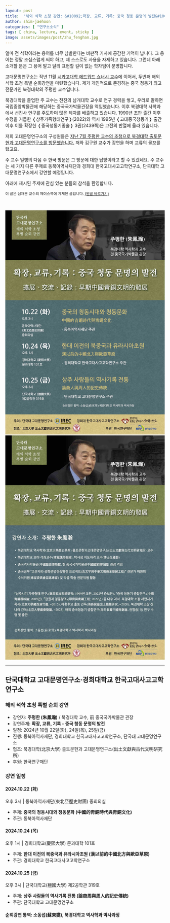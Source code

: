 ```yaml
---
layout: post
title:  "해외 석학 초청 강연: &#10092;확장, 교류, 기록: 중국 청동 문명의 발전&#10093; (북경대 주펑한 교수)"
author: shim-jaehoon
categories: [ "연구소소식" ] 
tags: [ china, lecture, event, sticky ] 
image: assets/images/post/zhu_fenghan.jpg
---
```


얼마 전 석학이라는 용어를 너무 남발한다는 비판적 기사에 공감한 기억이 납니다. 그 용어는 정말 조심스럽게 써야 하고, 제 스스로도 사용을 자제하고 있습니다. 그런데 아래 소개할 분은 그 용어 말고 달리 표현할 길이 없는 학자임이 분명합니다.

고대문명연구소는 작년 11월 [시카고대학 에드워드 쇼너시 교수](/lecture-shaughnessy-2023/)에 이어서, 두번째 해외 석학 초청 특별 순회강연을 마련했습니다. 제가 개인적으로 존경하는 중국 청동기 최고 전문가인 북경대학의 주펑한 교수입니다.

북경대학을 졸업한 주 교수는 천진의 남개대학 교수로 연구 경력을 쌓고, 우리로 말하면 국립중앙박물관에 해당하는 중국국가박물관장을 역임했습니다. 이후 북경대학 사학과에서 선진사 연구를 주도하며 많은 제자를 배출하고 있습니다. 1990년 초판 출간 이후 수정을 거듭한 &#10092;상주가족형태연구&#10093;(2022)와 역시 1995년 &#10092;고대중국청동기&#10093; 출간 이후 이를 확장한 &#10092;중국청동기종술&#10093; 3권(2439쪽)은 고전의 반열에 올라 있습니다.

저희 고대문명연구소의 구성원들은 [지난 7월 주펑한 교수의 초청으로 북경대학 출토문헌과 고대문명연구소를 방문했습니다.](/academic-exchange-peking-university/) 저와 김구원 교수가 강연을 하며 교류의 물꼬를 텄고요.

주 교수 일행의 다음 주 한국 방문은 그 방문에 대한 답방이라고 할 수 있겠네요. 주 교수는 세 가지 다른 주제로 동북아역사재단과 경희대 한국고대사고고학연구소, 단국대학 고대문명연구소에서 강연할 예정입니다.

아래에 제시된 주제에 관심 있는 분들의 참석을 환영합니다.

<span class="text-muted"><small>
이 글은 심재훈 교수의 페이스북에 게재된 글입니다. <a href="https://www.facebook.com/jaehoon.shim.399/posts/pfbid0esmb69p8FJEV3go5e4fmLtjiexdbgKdjFiuxzpZfC5JoyzZG5NXTkapDjsxDDLozl?rdid=1gR4hxn8eVqXaue4" target="_blank">(원글 바로가기)</a>
</small></span>

<br>

![](/assets/images/post/IREC_2024_lecture_Zhu_Fenghan_01.jpg)
<br>
![](/assets/images/post/IREC_2024_lecture_Zhu_Fenghan_02.jpg)

----

## 단국대학교 고대문명연구소·경희대학교 한국고대사고고학연구소
### 해외 석학 초청 특별 순회 강연

- 강연자: __주펑한 (朱鳳瀚)__ / 북경대학 교수, 前 중국국가박물관 관장
- 강연주제: __확장, 교류, 기록 - 중국 청동 문명의 발전__
- 일정: 2024년 10월 22일(화), 24일(목), 25일(금)
- 진행: 동북아역사재단, 경희대학교 한국고대사고고학연구소, 단국대 고대문명연구소
- 협조: 북경대학(北京大學) 출토문헌과 고대문명연구소(出土文獻與古代文明硏究所)
- 후원: 한국연구재단


### 강연 일정
#### 2024.10.22 (화)
오후 3시 | 동북아역사재단(東北亞歷史財團) 중회의실

- 주제: __중국의 청동시대와 청동문화 (中國的靑銅時代與靑銅文化)__
- 주관: 동북아역사재단

#### 2024.10.24 (목)
오후 1시 | 경희대학교(慶熙大學) 문과대학 101호

- 주제: __한대 이전의 북중국과 유라시아초원 (漢以前的中國北方與歐亞草原)__
- 주관: 경희대학교 한국고대사고고학연구소

#### 2024.10.25 (금)
오후 3시 | 단국대학교(檀國大學) 제2공학관 319호

- 주제: __상주 사람들의 역사기록 전통 (論商周與周人的記史傳統)__
- 주관: 단국대학교 고대문명연구소


#### 순회강연 통역: 소동섭(蘇東燮), 북경대학교 역사학과 박사과정
